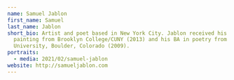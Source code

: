 ```yaml
---
name: Samuel Jablon
first_name: Samuel
last_name: Jablon
short_bio: Artist and poet based in New York City. Jablon received his MFA in
  painting from Brooklyn College/CUNY (2013) and his BA in poetry from Naropa
  University, Boulder, Colorado (2009).
portraits:
  - media: 2021/02/samuel-jablon
website: http://samueljablon.com
---
```

